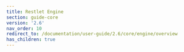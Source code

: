 ```yaml
---
title: Restlet Engine
section: guide-core
version: '2.6'
nav_order: 10
redirect_to: /documentation/user-guide/2.6/core/engine/overview
has_children: true
---
```

